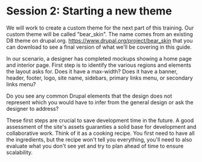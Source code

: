 # Session 2: Starting a new theme

We will work to create a custom theme for the next part of this training. Our custom theme will be called "bear_skin". The name comes from an existing D8 theme on drupal.org. https://www.drupal.org/project/bear_skin that you can download to see a final version of what we'll be covering in this guide.

In our scenario, a designer has completed mockups showing a home page and interior page. First step is to identify the various regions and elements the layout asks for. Does it have a max-width? Does it have a banner, header, footer, logo, site name, sidebars, primary links menu, or secondary links menu?

Do you see any common Drupal elements that the design does not represent which you would have to infer from the general design or ask the designer to address?

These first steps are crucial to save development time in the future. A good assessment of the site's assets guaranties a  solid base for development and collaborative work. Think of it as a cooking recipe. You first need to have all the ingredients, but the recipe won't tell you everything, you'll need to also evaluate what you don't see yet and try to plan ahead of time to ensure scalability.